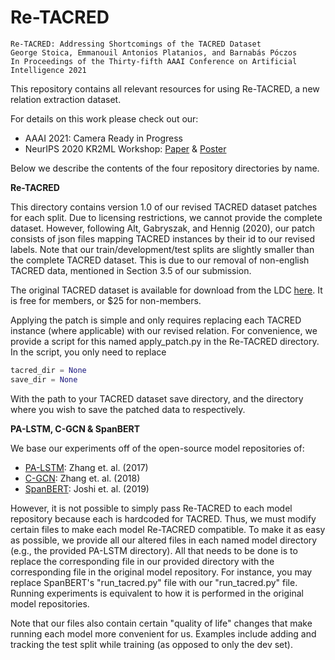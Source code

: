 # Re-TACRED

 ```$xslt
Re-TACRED: Addressing Shortcomings of the TACRED Dataset
George Stoica, Emmanouil Antonios Platanios, and Barnabás Póczos
In Proceedings of the Thirty-fifth AAAI Conference on Artificial Intelligence 2021
```

This repository contains all relevant resources for using Re-TACRED, a new relation extraction dataset. 

For details on this work please check out our:
* AAAI 2021: Camera Ready in Progress
* NeurIPS 2020 KR2ML Workshop: [Paper](https://kr2ml.github.io/2020/papers/KR2ML_12_paper.pdf) & [Poster](https://kr2ml.github.io/2020/papers/KR2ML_12_poster.pdf)

Below we describe the contents of the four repository directories by name.

**Re-TACRED**

This directory contains version 1.0 of our revised TACRED dataset patches for each split. Due to licensing restrictions, we cannot provide the complete dataset. 
However, following Alt, Gabryszak, and Hennig (2020), our patch consists of json files mapping TACRED instances by their id to our revised labels. 
Note that our train/development/test splits are slightly smaller than the complete TACRED dataset. This is due to our removal of non-english TACRED data, 
mentioned in Section 3.5 of our submission. 

The original TACRED dataset is available for download from the LDC [here](https://catalog.ldc.upenn.edu/LDC2018T24). It is free for members, or $25 for non-members.

Applying the patch is simple and only requires replacing each TACRED instance (where applicable) with our revised relation. For convenience, we provide a script 
for this named apply_patch.py in the Re-TACRED directory. In the script, you only need to replace 
```python
tacred_dir = None
save_dir = None
```
With the path to your TACRED dataset save directory, and the directory where you wish to save the patched data to respectively.

**PA-LSTM, C-GCN & SpanBERT**

We base our experiments off of the open-source model repositories of:
* [PA-LSTM](https://github.com/yuhaozhang/tacred-relation.git): Zhang et. al. (2017) 
* [C-GCN](https://github.com/qipeng/gcn-over-pruned-trees.git): Zhang et. al. (2018)
* [SpanBERT](https://github.com/facebookresearch/SpanBERT): Joshi et. al. (2019)

However, it is not possible to simply pass Re-TACRED to each model repository because each is hardcoded for TACRED. Thus, we must modify certain files to make each model Re-TACRED compatible. 
To make it as easy as possible, we provide all our altered files in each named model directory (e.g., the provided PA-LSTM directory). All that needs to be done is to replace the corresponding file in our provided directory with the corresponding file in the original model repository. For instance, you may replace SpanBERT's "run_tacred.py" file with our "run_tacred.py" file.
Running experiments is equivalent to how it is performed in the original model repositories.

Note that our files also contain certain "quality of life" changes that make running each model more convenient for us. Examples include adding and tracking the test split while training (as opposed to only the dev set). 
